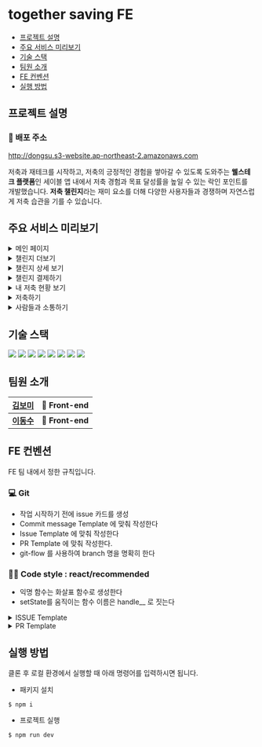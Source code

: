 # together saving FE

- [프로젝트 설명](#프로젝트-설명)
- [주요 서비스 미리보기](#주요-서비스-미리보기)
- [기술 스택](#기술-스택)
- [팀원 소개](#팀원-소개)
- [FE 컨벤션](#FE-컨벤션)
- [실행 방법](#실행-방법)

## 프로젝트 설명

### 🔗 배포 주소

http://dongsu.s3-website.ap-northeast-2.amazonaws.com

저축과 재테크를 시작하고, 저축의 긍정적인 경험을 쌓아갈 수 있도록 도와주는 **웰스테크 플랫폼**인 세이블 앱 내에서 저축 경험과 
목표 달성률을 높일 수 있는 락인 포인트를 개발했습니다. **저축 챌린지**라는 재미 요소를 더해 다양한 사용자들과 경쟁하며 
자연스럽게 저축 습관을 기를 수 있습니다.

## 주요 서비스 미리보기

<details>
  <summary>메인 페이지</summary>
  <img src="https://user-images.githubusercontent.com/56878724/154066742-51e318ac-f161-41a8-b9e4-0db47557bd69.gif" width="300px" height="600px"/>
</details>
<details>
  <summary>챌린지 더보기</summary>
  <img src="https://user-images.githubusercontent.com/56878724/154068250-565e7576-94e7-4460-b909-c12a2694b243.gif" width="300px" height="600px"/>
</details>
<details>
  <summary>챌린지 상세 보기</summary>
  <img src="https://user-images.githubusercontent.com/87749134/154067439-9ae6cd68-5dea-4825-b601-65b1b00706cf.gif" width="300" height="600" />
</details>
<details>
  <summary>챌린지 결제하기</summary>
  <img src="https://user-images.githubusercontent.com/87749134/154067429-f4ea2782-9463-47a2-b50e-20750eb74187.gif" width="300" height="600" />
</details>
<details>
  <summary>내 저축 현황 보기</summary>
  <img src="https://user-images.githubusercontent.com/56878724/154067889-67a72e7b-7415-46ca-b1ed-d0bef953d2d1.gif" width="300px" height="600px"/>
</details>
<details>
  <summary>저축하기</summary>
  <img src="https://user-images.githubusercontent.com/56878724/154068080-d5c45f30-c48a-49c5-83d1-6f7e379c6fe4.gif" width="300px" height="600px"/>
</details>
<details>
  <summary>사람들과 소통하기</summary>
  <img src="https://user-images.githubusercontent.com/56878724/154065767-ecfda021-29d6-4801-b541-682a8a628f92.gif" width="600px" height="600px"/>
</details>

## 기술 스택

<div id="a">
  <img src="https://img.shields.io/badge/front-react%20and%20hooks-61DAFB?style=for-the-badge&logo=react&logoColor=61DAFB">
  <img src="https://img.shields.io/badge/front-styled--components-DB7093?style=for-the-badge&logo=styled-components&logoColor=DB7093">
  <img src="https://img.shields.io/badge/front-Redux-764ABC?style=for-the-badge&logo=redux&logoColor=764ABC">
  <img src="https://img.shields.io/badge/front-Redux--thunk-764ABC?style=for-the-badge&logo=redux&logoColor=764ABC">
  <img src="https://img.shields.io/badge/front-axios-945DD6?style=for-the-badge&logo=axios&logoColor=945DD6">
  <img src="https://img.shields.io/badge/front-webpack-8DD6F9?style=for-the-badge&logo=webpack&logoColor=8DD6F9">
  <img src="https://img.shields.io/badge/front-babel-F9DC3E?style=for-the-badge&logo=babel&logoColor=F9DC3E">
  <img src="https://img.shields.io/badge/deploy-amazon%20aws-232F3E?style=for-the-badge&logo=amazonaws&logoColor=#232F3E">
</div>

## 팀원 소개

| [김보미](https://github.com/bxxmi)         | 🎨 Front-end     |
| ------------------------------------------ | ---------------- |
| **[이동수](https://github.com/sonicce99)** | **🎨 Front-end** |

## FE 컨벤션

FE 팀 내에서 정한 규칙입니다.

### 💻 Git

- 작업 시작하기 전에 issue 카드를 생성
- Commit message Template 에 맞춰 작성한다
- Issue Template 에 맞춰 작성한다
- PR Template 에 맞춰 작성한다.
- git-flow 를 사용하여 branch 명을 명확히 한다

### 💅🏻 Code style : react/recommended

- 익명 함수는 화살표 함수로 생성한다
- setState를 움직이는 함수 이름은 handle\_\_ 로 짓는다

<details>
<summary>ISSUE Template</summary>
  <img width="900" alt="스크린샷 2022-02-15 오후 9 27 05" src="https://user-images.githubusercontent.com/87749134/154062487-c8618580-daa0-407f-a37d-013e09e53644.png">
</details>

<details>
<summary>PR Template</summary>
  <img width="900" alt="스크린샷 2022-02-15 오후 9 28 35" src="https://user-images.githubusercontent.com/87749134/154062493-6510c89f-caed-4cd6-80d0-a32d9a346928.png">
</details>

## 실행 방법

클론 후 로컬 환경에서 실행할 때 아래 명령어를 입력하시면 됩니다.

- 패키지 설치

```
$ npm i
```

- 프로젝트 실행

```
$ npm run dev
```
